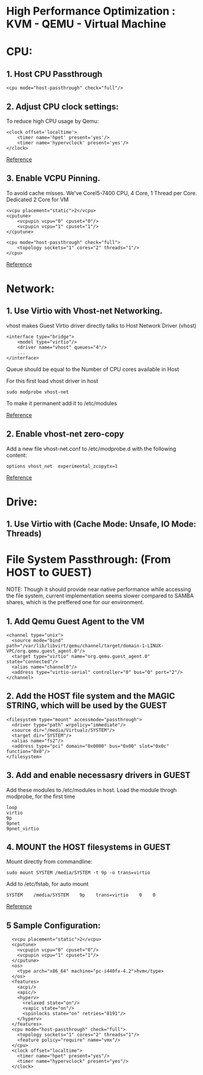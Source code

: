 # High Performance Optimization : KVM - QEMU - Virtual Machine

# CPU:

## 1. Host CPU Passthrough

    <cpu mode="host-passthrough" check="full"/>
 
## 2. Adjust CPU clock settings:

To reduce high CPU usage by Qemu:

    <clock offset='localtime'>
        <timer name='hpet' present='yes'/>
        <timer name='hypervclock' present='yes'/>
    </clock>
  
[Reference](https://www.reddit.com/r/VFIO/comments/80p1q7/high_kvmqemu_cpu_utilization_when_windows_10/)

## 3. Enable VCPU Pinning.

To avoid cache misses. We've CoreI5-7400 CPU, 4 Core, 1 Thread per Core. 
Dedicated 2 Core for VM

    <vcpu placement="static">2</vcpu>
    <cputune>
        <vcpupin vcpu="0" cpuset="0"/>
        <vcpupin vcpu="1" cpuset="1"/>
    </cputune>
    
    <cpu mode="host-passthrough" check="full">
        <topology sockets="1" cores="2" threads="1"/>
    </cpu>
       
  
[Reference](https://leduccc.medium.com/improving-the-performance-of-a-windows-10-guest-on-qemu-a5b3f54d9cf5)


# Network:

## 1. Use Virtio with Vhost-net Networking.

vhost makes Guest Virtio driver directly talks to Host Network Driver (vhost)

    <interface type="bridge">
        <model type="virtio"/>
        <driver name="vhost" queues="4"/>
        ...
    </interface>
    
Queue should be equal to the Number of CPU cores available in Host

For this first load vhost driver in host
    
    sudo modprobe vhost-net

To make it permanent add it to /etc/modules

[Reference](https://access.redhat.com/documentation/en-us/red_hat_enterprise_linux/6/html-single/virtualization_tuning_and_optimization_guide/index#sect-Virtualization_Tuning_Optimization_Guide-Networking-Virtio_and_vhostnet)

## 2. Enable vhost-net zero-copy

Add a new file vhost-net.conf to /etc/modprobe.d with the following content:
    
    options vhost_net  experimental_zcopytx=1


[Reference](https://access.redhat.com/documentation/en-us/red_hat_enterprise_linux/7/html/virtualization_deployment_and_administration_guide/sect-network_configuration-enabling_vhost_net_zero_copy)

# Drive:

## 1. Use Virtio with (Cache Mode: Unsafe, IO Mode: Threads)

# File System Passthrough: (From HOST to GUEST)

NOTE: Though it should provide near native performance while accessing the file system, current implementation seems slower
compared to SAMBA shares, which is the preffered one for our environment.

## 1. Add Qemu Guest Agent to the VM


    <channel type="unix">
      <source mode="bind" path="/var/lib/libvirt/qemu/channel/target/domain-1-LINUX-VPC/org.qemu.guest_agent.0"/>
      <target type="virtio" name="org.qemu.guest_agent.0" state="connected"/>
      <alias name="channel0"/>
      <address type="virtio-serial" controller="0" bus="0" port="2"/>
    </channel>

## 2. Add the HOST file system and the MAGIC STRING, which will be used by the GUEST

    <filesystem type="mount" accessmode="passthrough">
      <driver type="path" wrpolicy="immediate"/>
      <source dir="/media/Virtualz/SYSTEM"/>
      <target dir="SYSTEM"/>
      <alias name="fs2"/>
      <address type="pci" domain="0x0000" bus="0x00" slot="0x0c" function="0x0"/>
    </filesystem>

## 3. Add and enable necessasry drivers in GUEST

Add these modules to /etc/modules in host. Load the module throgh modprobe, for the first time

    loop
    virtio
    9p
    9pnet
    9pnet_virtio

## 4. MOUNT the HOST filesystems in GUEST

Mount directly from commandline:

    sudo mount SYSTEM /media/SYSTEM -t 9p -o trans=virtio
    
Add to /etc/fstab, for auto mount

    SYSTEM    /media/SYSTEM    9p    trans=virtio    0    0

[Reference](https://askubuntu.com/questions/1014674/using-file-system-passthrough-with-kvm-guests)

## 5 Sample Configuration:

      <vcpu placement="static">2</vcpu>
      <cputune>
        <vcpupin vcpu="0" cpuset="0"/>
        <vcpupin vcpu="1" cpuset="1"/>
      </cputune>
      <os>
        <type arch="x86_64" machine="pc-i440fx-4.2">hvm</type>
      </os>
      <features>
        <acpi/>
        <apic/>
        <hyperv>
          <relaxed state="on"/>
          <vapic state="on"/>
          <spinlocks state="on" retries="8191"/>
        </hyperv>
      </features>
      <cpu mode="host-passthrough" check="full">
        <topology sockets="1" cores="2" threads="1"/>
        <feature policy="require" name="vmx"/>
      </cpu>
      <clock offset="localtime">
        <timer name="hpet" present="yes"/>
        <timer name="hypervclock" present="yes"/>
      </clock>
